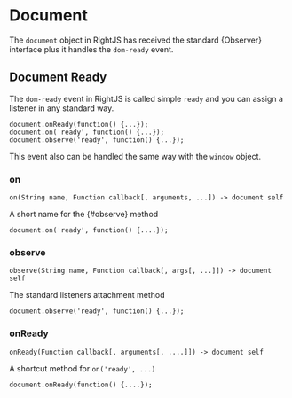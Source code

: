 # Document

The `document` object in RightJS has received the standard {Observer}
interface plus it handles the `dom-ready` event.

## Document Ready

The `dom-ready` event in RightJS is called simple `ready` and you can assign
a listener in any standard way.

    document.onReady(function() {...});
    document.on('ready', function() {...});
    document.observe('ready', function() {...});

This event also can be handled the same way with the `window` object.


### on

    on(String name, Function callback[, arguments, ...]) -> document self

A short name for the {#observe} method

    document.on('ready', function() {....});

### observe

    observe(String name, Function callback[, args[, ...]]) -> document self

The standard listeners attachment method

    document.observe('ready', function() {...});


### onReady

    onReady(Function callback[, arguments[, ....]]) -> document self

A shortcut method for `on('ready', ...)`

    document.onReady(function() {....});

